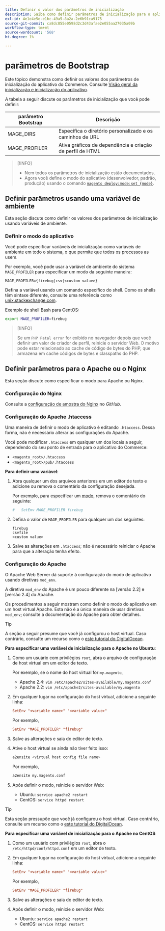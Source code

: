 ```yaml
---
title: Definir o valor dos parâmetros de inicialização
description: Saiba como definir parâmetros de inicialização para o aplicativo do Commerce.
exl-id: 4e1e4e5e-e1bc-49a5-8a2a-2e6b91ca9175
source-git-commit: ca8dc855e0598d2c3d43afae2e055aa27035a09b
workflow-type: tm+mt
source-wordcount: '568'
ht-degree: 1%

---
```


# parâmetros de Bootstrap

Este tópico demonstra como definir os valores dos parâmetros de inicialização do aplicativo do Commerce. Consulte [Visão geral da inicialização e inicialização do aplicativo](initialization.md).

A tabela a seguir discute os parâmetros de inicialização que você pode definir:

| parâmetro Bootstrap | Descrição |
| ------------------- | -------------------------------------------- |
| MAGE_DIRS | Especifica o diretório personalizado e os caminhos de URL |
| MAGE_PROFILER | Ativa gráficos de dependência e criação de perfil de HTML |

>[!INFO]
>
>- Nem todos os parâmetros de inicialização estão documentados.
>- Agora você define o modo do aplicativo (desenvolvedor, padrão, produção) usando o comando [`magento deploy:mode:set {mode}`](../cli/set-mode.md).

## Definir parâmetros usando uma variável de ambiente

Esta seção discute como definir os valores dos parâmetros de inicialização usando variáveis de ambiente.

### Definir o modo do aplicativo

Você pode especificar variáveis de inicialização como variáveis de ambiente em todo o sistema, o que permite que todos os processos as usem.

Por exemplo, você pode usar a variável de ambiente do sistema `MAGE_PROFILER` para especificar um modo da seguinte maneira:

```
MAGE_PROFILER={firebug|csv|<custom value>}
```

Defina a variável usando um comando específico do shell. Como os shells têm sintaxe diferente, consulte uma referência como [unix.stackexchange.com][unix-stackx].

Exemplo de shell Bash para CentOS:

```bash
export MAGE_PROFILER=firebug
```

>[!INFO]
>
>Se um `PHP Fatal error` for exibido no navegador depois que você definir um valor de criador de perfil, reinicie o servidor Web. O motivo pode estar relacionado ao cache de código de bytes do PHP, que armazena em cache códigos de bytes e classpaths do PHP.

## Definir parâmetros para o Apache ou o Nginx

Esta seção discute como especificar o modo para Apache ou Nginx.

### Configuração do Nginx

Consulte a [configuração de amostra do Nginx] no _GitHub_.

### Configuração do Apache .htaccess

Uma maneira de definir o modo de aplicativo é editando `.htaccess`. Dessa forma, não é necessário alterar as configurações do Apache.

Você pode modificar `.htaccess` em qualquer um dos locais a seguir, dependendo do seu ponto de entrada para o aplicativo do Commerce:

- `<magento_root>/.htaccess`
- `<magento_root>/pub/.htaccess`

**Para definir uma variável**:

1. Abra qualquer um dos arquivos anteriores em um editor de texto e adicione ou remova o comentário da configuração desejada.

   Por exemplo, para especificar um [modo](application-modes.md), remova o comentário do seguinte:

   ```conf
   #   SetEnv MAGE_PROFILER firebug
   ```

1. Defina o valor de `MAGE_PROFILER` para qualquer um dos seguintes:

   ```
   firebug
   csvfile
   <custom value>
   ```

1. Salve as alterações em `.htaccess`; não é necessário reiniciar o Apache para que a alteração tenha efeito.

### Configuração do Apache

O Apache Web Server dá suporte à configuração do modo de aplicativo usando diretivas `mod_env`.

A diretiva `mod_env` do Apache é um pouco diferente na [versão 2.2] e [versão 2.4] do Apache.

Os procedimentos a seguir mostram como definir o modo do aplicativo em um host virtual Apache. Esta não é a única maneira de usar diretivas `mod_env`; consulte a documentação do Apache para obter detalhes.

>[!TIP]
>
>A seção a seguir presume que você já configurou o host virtual. Caso contrário, consulte um recurso como o [este tutorial do DigitalOcean](https://www.digitalocean.com/community/tutorials/how-to-set-up-apache-virtual-hosts-on-ubuntu-14-04-lts).

**Para especificar uma variável de inicialização para o Apache no Ubuntu**:

1. Como um usuário com privilégios `root`, abra o arquivo de configuração de host virtual em um editor de texto.

   Por exemplo, se o nome do host virtual for `my.magento`,

   - Apache 2.4: `vim /etc/apache2/sites-available/my.magento.conf`
   - Apache 2.2: `vim /etc/apache2/sites-available/my.magento`

1. Em qualquer lugar na configuração do host virtual, adicione a seguinte linha:

   ```conf
   SetEnv "<variable name>" "<variable value>"
   ```

   Por exemplo,

   ```conf
   SetEnv "MAGE_PROFILER" "firebug"
   ```

1. Salve as alterações e saia do editor de texto.
1. Ative o host virtual se ainda não tiver feito isso:

   ```bash
   a2ensite <virtual host config file name>
   ```

   Por exemplo,

   ```bash
   a2ensite my.magento.conf
   ```

1. Após definir o modo, reinicie o servidor Web:

   - Ubuntu: `service apache2 restart`
   - CentOS: `service httpd restart`

>[!TIP]
>
>Esta seção pressupõe que você já configurou o host virtual. Caso contrário, consulte um recurso como o [este tutorial do DigitalOcean](https://www.digitalocean.com/community/tutorials/how-to-set-up-apache-virtual-hosts-on-centos-6).

**Para especificar uma variável de inicialização para o Apache no CentOS**:

1. Como um usuário com privilégios `root`, abra o `/etc/httpd/conf/httpd.conf` em um editor de texto.

1. Em qualquer lugar na configuração do host virtual, adicione a seguinte linha:

   ```conf
   SetEnv "<variable name>" "<variable value>"
   ```

   Por exemplo,

   ```conf
   SetEnv "MAGE_PROFILER" "firebug"
   ```

1. Salve as alterações e saia do editor de texto.

1. Após definir o modo, reinicie o servidor Web:

   - Ubuntu: `service apache2 restart`
   - CentOS: `service httpd restart`

<!-- link definitions -->

[Apache versão 2.2]: https://httpd.apache.org/docs/2.2/mod/mod_env.html#setenv
[Apache versão 2.4]: https://httpd.apache.org/docs/2.4/mod/mod_env.html#setenv
[Configuração de amostra do Nginx]: https://github.com/magento/magento2/blob/2.4/nginx.conf.sample#L16
[unix-stackx]: https://unix.stackexchange.com/questions/117467/how-to-permanently-set-environmental-variables

